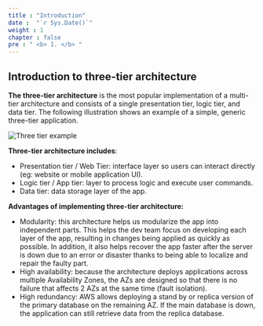 ```yaml
---
title : "Introduction"
date :  "`r Sys.Date()`" 
weight : 1 
chapter : false
pre : " <b> 1. </b> "
---
```


## Introduction to three-tier architecture

**The three-tier architecture** is the most popular implementation of a multi-tier architecture and consists of a single presentation tier, logic tier, and data tier. The following illustration shows an example of a simple, generic three-tier application.

![Three tier example](/workshop01-AWS-FCJ-2024/images/1-Introduce/3TierExample.png?featherlight=false&width=50pc)

**Three-tier architecture includes**:
- Presentation tier / Web Tier: interface layer so users can interact directly (eg: website or mobile application UI).
- Logic tier / App tier: layer to process logic and execute user commands.
- Data tier: data storage layer of the app.

**Advantages of implementing three-tier architecture:**
- Modularity: this architecture helps us modularize the app into independent parts. This helps the dev team focus on developing each layer of the app, resulting in changes being applied as quickly as possible. In addition, it also helps recover the app faster after the server is down due to an error or disaster thanks to being able to localize and repair the faulty part.
- High availability: because the architecture deploys applications across multiple Availability Zones, the AZs are designed so that there is no failure that affects 2 AZs at the same time (fault isolation).
- High redundancy: AWS allows deploying a stand by or replica version of the primary database on the remaining AZ. If the main database is down, the application can still retrieve data from the replica database.